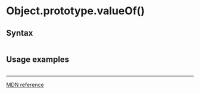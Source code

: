 # Object.prototype.valueOf()

## Syntax

```js
```

## Usage examples

```js
```

---

[MDN reference]()
